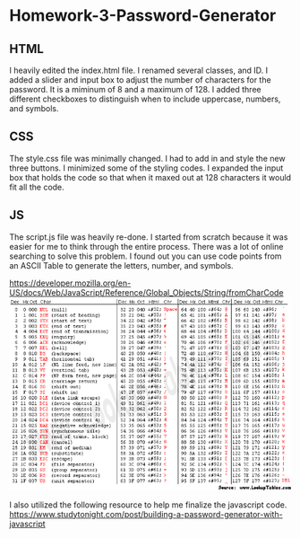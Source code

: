 # Homework-3-Password-Generator

## HTML

I heavily edited the index.html file. I renamed several classes, and ID.
I added a slider and input box to adjust the number of characters for the password. It is a miminum of 8 and a maximum of 128.
I added three different checkboxes to distinguish when to include uppercase, numbers, and symbols.

## CSS

The style.css file was minimally changed. I had to add in and style the new three buttons.
I minimized some of the styling codes. I expanded the input box that holds the code so that when it maxed out at 128 characters it would fit all the code.

## JS

The script.js file was heavily re-done. I started from scratch because it was easier for me to think through the entire process. There was a lot of online searching to solve this problem. I found out you can use code points from an ASCII Table to generate the letters, number, and symbols.

https://developer.mozilla.org/en-US/docs/Web/JavaScript/Reference/Global_Objects/String/fromCharCode
![ASCII-TABLE](Assets/asciitable.gif)

I also utilized the following resource to help me finalize the javascript code.
https://www.studytonight.com/post/building-a-password-generator-with-javascript
